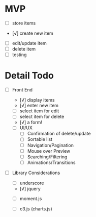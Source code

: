 # MVP
- [ ] store items
 - [√] create new item
 - [ ] edit/update item
 - [ ] delete item
 - [ ] testing

 # Detail Todo
 - [ ] Front End
   - [√] display items
   - [√] enter new item
   - [ ] select item for edit
   - [ ] select item for delete
   - [√] a form!

   - [ ] UI/UX
     - [ ] Confirmation of delete/update
     - [ ] Sortable list
     - [ ] Navigation/Pagination
     - [ ] Mouse over Preview
     - [ ] Searching/Filtering
     - [ ] Animations/Transitions

  - [ ] Library Considerations
    - [ ] underscore
    - [√] jquery
    - [ ] moment.js
    - [ ] c3.js (charts.js)




